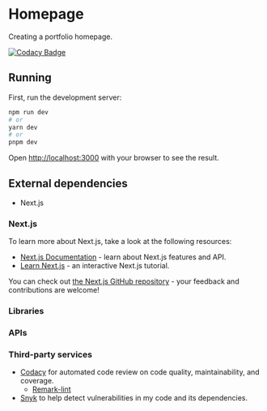 # Homepage

Creating a portfolio homepage.

[![Codacy Badge](https://app.codacy.com/project/badge/Grade/7da6a9fc1d724462b9e6eb1e96099c1c)](https://app.codacy.com/gh/tildeeine/homepage/dashboard?utm_source=gh\&utm_medium=referral\&utm_content=\&utm_campaign=Badge_grade)


## Running

First, run the development server:

```bash
npm run dev
# or
yarn dev
# or
pnpm dev
```

Open [http://localhost:3000](http://localhost:3000) with your browser to see the result.

## External dependencies
- Next.js

### Next.js
To learn more about Next.js, take a look at the following resources:

- [Next.js Documentation](https://nextjs.org/docs) - learn about Next.js features and API.
- [Learn Next.js](https://nextjs.org/learn) - an interactive Next.js tutorial.

You can check out [the Next.js GitHub repository](https://github.com/vercel/next.js/) - your feedback and contributions are welcome!

### Libraries

### APIs

### Third-party services

*   [Codacy](https://app.codacy.com/gh/tildeeine/homepage/dashboard) for automated
    code review on code quality, maintainability, and coverage.
    *   [Remark-lint]()
*   [Snyk](https://app.snyk.io/org/tildeeine/flow/import?message=connected) to
    help detect vulnerabilities in my code and its dependencies.
